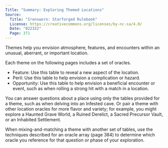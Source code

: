 ```yaml
---
Title: "Summary: Exploring Themed Locations"
Source:
  Title: "Ironsworn: Starforged Rulebook"
  License: https://creativecommons.org/licenses/by-nc-sa/4.0/
  Date: "022322"
  Page: 371
---
```


Themes help you envision atmosphere, features, and encounters within an unusual, aberrant, or important location.

Each theme on the following pages includes a set of oracles.

  * Feature: Use this table to reveal a new aspect of the location.
  * Peril: Use this table to help envision a complication or hazard.
  * Opportunity: Use this table to help envision a beneficial encounter or event, such as when rolling a strong hit with a match in a location.

You can answer questions about a place using only the tables provided for a theme, such as when delving into an Infested cave. Or pair a theme with other location oracles for more flavor and variety; for example, you might explore a Haunted Grave World, a Ruined Derelict, a Sacred Precursor Vault, or an Inhabited Settlement.

When mixing-and-matching a theme with another set of tables, use the techniques described for an oracle array (page 384) to determine which oracle you reference for that question or phase of your exploration.
